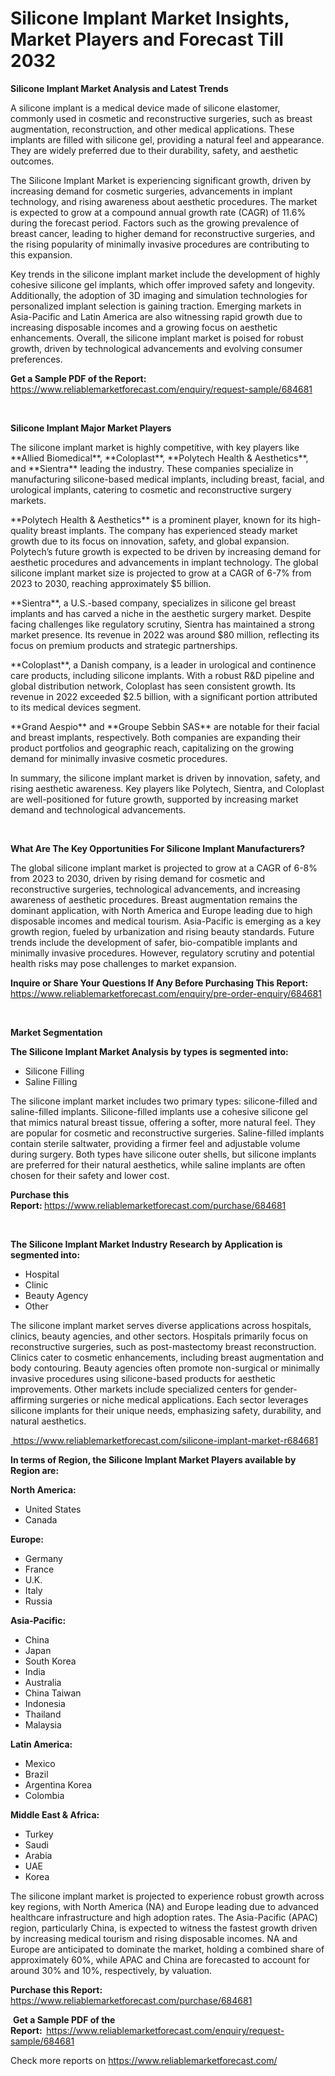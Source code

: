 <p><h1>Silicone Implant Market Insights, Market Players and Forecast Till 2032</h1></p><p><strong>Silicone Implant Market Analysis and Latest Trends</strong></p>
<p><p>A silicone implant is a medical device made of silicone elastomer, commonly used in cosmetic and reconstructive surgeries, such as breast augmentation, reconstruction, and other medical applications. These implants are filled with silicone gel, providing a natural feel and appearance. They are widely preferred due to their durability, safety, and aesthetic outcomes.</p><p>The Silicone Implant Market is experiencing significant growth, driven by increasing demand for cosmetic surgeries, advancements in implant technology, and rising awareness about aesthetic procedures. The market is expected to grow at a compound annual growth rate (CAGR) of 11.6% during the forecast period. Factors such as the growing prevalence of breast cancer, leading to higher demand for reconstructive surgeries, and the rising popularity of minimally invasive procedures are contributing to this expansion.</p><p>Key trends in the silicone implant market include the development of highly cohesive silicone gel implants, which offer improved safety and longevity. Additionally, the adoption of 3D imaging and simulation technologies for personalized implant selection is gaining traction. Emerging markets in Asia-Pacific and Latin America are also witnessing rapid growth due to increasing disposable incomes and a growing focus on aesthetic enhancements. Overall, the silicone implant market is poised for robust growth, driven by technological advancements and evolving consumer preferences.</p></p>
<p><strong>Get a Sample PDF of the Report:&nbsp;</strong> <a href="https://www.reliablemarketforecast.com/enquiry/request-sample/684681?utm_campaign=950&utm_medium=2&utm_source=Github&utm_content=ia&utm_term=20012025&utm_id=silicone-implant">https://www.reliablemarketforecast.com/enquiry/request-sample/684681</a></p>
<p>&nbsp;</p>
<p><strong>Silicone Implant Major Market Players</strong></p>
<p><p>The silicone implant market is highly competitive, with key players like **Allied Biomedical**, **Coloplast**, **Polytech Health & Aesthetics**, and **Sientra** leading the industry. These companies specialize in manufacturing silicone-based medical implants, including breast, facial, and urological implants, catering to cosmetic and reconstructive surgery markets.</p><p>**Polytech Health & Aesthetics** is a prominent player, known for its high-quality breast implants. The company has experienced steady market growth due to its focus on innovation, safety, and global expansion. Polytech’s future growth is expected to be driven by increasing demand for aesthetic procedures and advancements in implant technology. The global silicone implant market size is projected to grow at a CAGR of 6-7% from 2023 to 2030, reaching approximately $5 billion.</p><p>**Sientra**, a U.S.-based company, specializes in silicone gel breast implants and has carved a niche in the aesthetic surgery market. Despite facing challenges like regulatory scrutiny, Sientra has maintained a strong market presence. Its revenue in 2022 was around $80 million, reflecting its focus on premium products and strategic partnerships.</p><p>**Coloplast**, a Danish company, is a leader in urological and continence care products, including silicone implants. With a robust R&D pipeline and global distribution network, Coloplast has seen consistent growth. Its revenue in 2022 exceeded $2.5 billion, with a significant portion attributed to its medical devices segment.</p><p>**Grand Aespio** and **Groupe Sebbin SAS** are notable for their facial and breast implants, respectively. Both companies are expanding their product portfolios and geographic reach, capitalizing on the growing demand for minimally invasive cosmetic procedures.</p><p>In summary, the silicone implant market is driven by innovation, safety, and rising aesthetic awareness. Key players like Polytech, Sientra, and Coloplast are well-positioned for future growth, supported by increasing market demand and technological advancements.</p></p>
<p>&nbsp;</p>
<p><strong>What Are The Key Opportunities For Silicone Implant Manufacturers?</strong></p>
<p><p>The global silicone implant market is projected to grow at a CAGR of 6-8% from 2023 to 2030, driven by rising demand for cosmetic and reconstructive surgeries, technological advancements, and increasing awareness of aesthetic procedures. Breast augmentation remains the dominant application, with North America and Europe leading due to high disposable incomes and medical tourism. Asia-Pacific is emerging as a key growth region, fueled by urbanization and rising beauty standards. Future trends include the development of safer, bio-compatible implants and minimally invasive procedures. However, regulatory scrutiny and potential health risks may pose challenges to market expansion.</p></p>
<p><strong>Inquire or Share Your Questions If Any Before Purchasing This Report:</strong> <a href="https://www.reliablemarketforecast.com/enquiry/pre-order-enquiry/684681?utm_campaign=950&utm_medium=2&utm_source=Github&utm_content=ia&utm_term=20012025&utm_id=silicone-implant">https://www.reliablemarketforecast.com/enquiry/pre-order-enquiry/684681</a></p>
<p>&nbsp;</p>
<p><strong>Market Segmentation</strong></p>
<p><strong>The Silicone Implant Market Analysis by types is segmented into:</strong></p>
<p><ul><li>Silicone Filling</li><li>Saline Filling</li></ul></p>
<p><p>The silicone implant market includes two primary types: silicone-filled and saline-filled implants. Silicone-filled implants use a cohesive silicone gel that mimics natural breast tissue, offering a softer, more natural feel. They are popular for cosmetic and reconstructive surgeries. Saline-filled implants contain sterile saltwater, providing a firmer feel and adjustable volume during surgery. Both types have silicone outer shells, but silicone implants are preferred for their natural aesthetics, while saline implants are often chosen for their safety and lower cost.</p></p>
<p><strong>Purchase this Report:&nbsp;</strong><a href="https://www.reliablemarketforecast.com/purchase/684681?utm_campaign=950&utm_medium=2&utm_source=Github&utm_content=ia&utm_term=20012025&utm_id=silicone-implant">https://www.reliablemarketforecast.com/purchase/684681</a></p>
<p>&nbsp;</p>
<p><strong>The Silicone Implant Market Industry Research by Application is segmented into:</strong></p>
<p><ul><li>Hospital</li><li>Clinic</li><li>Beauty Agency</li><li>Other</li></ul></p>
<p><p>The silicone implant market serves diverse applications across hospitals, clinics, beauty agencies, and other sectors. Hospitals primarily focus on reconstructive surgeries, such as post-mastectomy breast reconstruction. Clinics cater to cosmetic enhancements, including breast augmentation and body contouring. Beauty agencies often promote non-surgical or minimally invasive procedures using silicone-based products for aesthetic improvements. Other markets include specialized centers for gender-affirming surgeries or niche medical applications. Each sector leverages silicone implants for their unique needs, emphasizing safety, durability, and natural aesthetics.</p></p>
<p><a href="https://www.reliablemarketforecast.com/silicone-implant-market-r684681?utm_campaign=950&utm_medium=2&utm_source=Github&utm_content=ia&utm_term=20012025&utm_id=silicone-implant">&nbsp;https://www.reliablemarketforecast.com/silicone-implant-market-r684681</a></p>
<p><strong>In terms of Region, the Silicone Implant Market Players available by Region are:</strong></p>
<p>
    <p> <strong> North America: </strong>
        <ul>
            <li>United States</li>
            <li>Canada</li>
        </ul>
        </p> 
    <p> <strong> Europe: </strong>
        <ul>
            <li>Germany</li>
            <li>France</li>
            <li>U.K.</li>
            <li>Italy</li>
            <li>Russia</li>
        </ul>
        </p> 
    <p> <strong> Asia-Pacific: </strong>
        <ul>
            <li>China</li>
            <li>Japan</li>
            <li>South Korea</li>
            <li>India</li>
            <li>Australia</li>
            <li>China Taiwan</li>
            <li>Indonesia</li>
            <li>Thailand</li>
            <li>Malaysia</li>
        </ul>
        </p> 
    <p> <strong> Latin America: </strong>
        <ul>
            <li>Mexico</li>
            <li>Brazil</li>
            <li>Argentina Korea</li>
            <li>Colombia</li>
        </ul>
        </p> 
    <p> <strong> Middle East & Africa: </strong>
        <ul>
            <li>Turkey</li>
            <li>Saudi</li>
            <li>Arabia</li>
            <li>UAE</li>
            <li>Korea</li>
        </ul>
    </p>
    </p>
<p><p>The silicone implant market is projected to experience robust growth across key regions, with North America (NA) and Europe leading due to advanced healthcare infrastructure and high adoption rates. The Asia-Pacific (APAC) region, particularly China, is expected to witness the fastest growth driven by increasing medical tourism and rising disposable incomes. NA and Europe are anticipated to dominate the market, holding a combined share of approximately 60%, while APAC and China are forecasted to account for around 30% and 10%, respectively, by valuation.</p></p>
<p><strong>Purchase this Report: </strong><a href="https://www.reliablemarketforecast.com/purchase/684681?utm_campaign=950&utm_medium=2&utm_source=Github&utm_content=ia&utm_term=20012025&utm_id=silicone-implant">https://www.reliablemarketforecast.com/purchase/684681</a></p>
<p>&nbsp;<strong>Get a Sample PDF of the Report:&nbsp;&nbsp;</strong><a href="https://www.reliablemarketforecast.com/enquiry/request-sample/684681?utm_campaign=950&utm_medium=2&utm_source=Github&utm_content=ia&utm_term=20012025&utm_id=silicone-implant">https://www.reliablemarketforecast.com/enquiry/request-sample/684681</a></p>
<p><strong></strong></p>
<p>Check more reports on <a href="https://www.reliablemarketforecast.com/?utm_campaign=950&utm_medium=2&utm_source=Github&utm_content=ia&utm_term=20012025&utm_id=silicone-implant">https://www.reliablemarketforecast.com/</a></p>